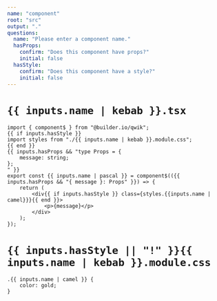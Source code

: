 ```yaml
---
name: "component"
root: "src"
output: "."
questions:
  name: "Please enter a component name."
  hasProps:
    confirm: "Does this component have props?"
    initial: false
  hasStyle:
    confirm: "Does this component have a style?"
    initial: false
---
```


# `{{ inputs.name | kebab }}.tsx`

```
import { component$ } from "@builder.io/qwik";
{{ if inputs.hasStyle }}
import styles from "./{{ inputs.name | kebab }}.module.css";
{{ end }}
{{ inputs.hasProps && "type Props = {
	message: string;
};
" }}
export const {{ inputs.name | pascal }} = component$(({{ inputs.hasProps && "{ message }: Props" }}) => {
	return (
		<div{{ if inputs.hasStyle }} class={styles.{{inputs.name | camel}}}{{ end }}>
			<p>{message}</p>
		</div>
	);
});

```

# `{{ inputs.hasStyle || "!" }}{{ inputs.name | kebab }}.module.css`

```
.{{ inputs.name | camel }} {
	color: gold;
}
```
